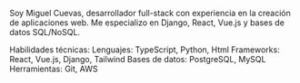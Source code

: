Soy Miguel Cuevas, desarrollador full-stack con experiencia en la creación de aplicaciones web. Me especializo en Django, React, Vue.js y bases de datos SQL/NoSQL.

Habilidades técnicas:
Lenguajes: TypeScript, Python, Html
Frameworks: React, Vue.js, Django, Tailwind
Bases de datos: PostgreSQL, MySQL
Herramientas: Git, AWS
